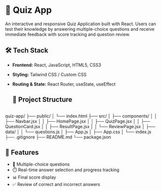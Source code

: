 # 🧠 Quiz App
An interactive and responsive Quiz Application built with React. Users can test their knowledge by answering multiple-choice questions and receive immediate feedback with score tracking and question review.

## 🛠️ Tech Stack
- **Frontend:** React, JavaScript, HTML5, CSS3
- **Styling:** Tailwind CSS / Custom CSS
- **Routing & State:** React Router, useState, useEffect
  
  ## 📂 Project Structure
  <pre>
quiz-app/
├── public/
│ └── index.html
├── src/
│ ├── components/
│ │ ├── Navbar.jsx
│ │ ├── HomePage.jsx
│ │ ├── QuizPage.jsx
│ │ ├── QuestionCard.jsx
│ │ ├── ResultPage.jsx
│ │ └── ReviewPage.jsx
│ ├── data/
│ │ └── questions.js
│ ├── App.js
│ ├── App.css
│ └── index.js
├── .gitignore
├── README.md
└── package.json
</pre>

## 🚀 Features

- 📝 Multiple-choice questions
- ⏱️ Real-time answer selection and progress tracking
- 📊 Final score display
- ✅ Review of correct and incorrect answers

  
